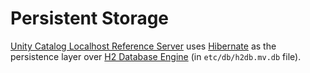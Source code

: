 # Persistent Storage

[Unity Catalog Localhost Reference Server](../server/index.md) uses [Hibernate](HibernateUtil.md) as the persistence layer over [H2 Database Engine](https://www.h2database.com/) (in `etc/db/h2db.mv.db` file).
